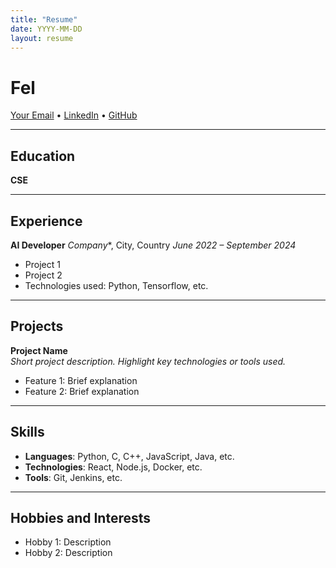 ```yaml
---
title: "Resume"
date: YYYY-MM-DD
layout: resume
---
```


# **Fel**

[Your Email](mailto:) • [LinkedIn](https://linkedin.com/in/yourprofile) • [GitHub](https://github.com/Exw27)

---

## Education

**CSE**

---

## Experience

**AI Developer**
*Company**, City, Country
*June 2022 – September 2024*

- Project 1
- Project 2
- Technologies used: Python, Tensorflow, etc.


---

## Projects

**Project Name**  
*Short project description. Highlight key technologies or tools used.*

- Feature 1: Brief explanation
- Feature 2: Brief explanation

---

## Skills

- **Languages**: Python, C, C++, JavaScript, Java, etc.
- **Technologies**: React, Node.js, Docker, etc.
- **Tools**: Git, Jenkins, etc.

---


## Hobbies and Interests

- Hobby 1: Description
- Hobby 2: Description

